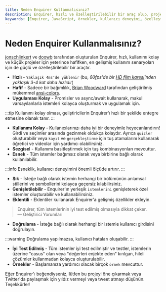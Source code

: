 ```yaml
---
title: Neden Enquirer Kullanmalısınız?
description: Enquirer, hızlı ve özelleştirilebilir bir araç olup, projeler için mükemmel bir çözümdür. Kullanımı kolay olması sayesinde geliştiricilere önemli avantajlar sağlar.
keywords: [Enquirer, JavaScript, örnekler, kullanıcı deneyimi, özelleştirme]
---
```


# Neden Enquirer Kullanmalısınız?

[jonschlinkert][jon] ve [doowb][brian] tarafından oluşturulan Enquirer, hızlı, kullanımı kolay ve küçük projeler için yeterince hafifken, en gelişmiş kullanım senaryoları için de güçlü ve özelleştirilebilir bir araçtır.

- **Hızlı** - `Yaklaşık 4ms'de yüklenir` (bu, _60fps'de bir [HD film karesi](http://www.endmemo.com/sconvert/framespersecondframespermillisecond.php)'nden yaklaşık 3-4 kat daha hızlıdır_)
- **Hafif** - Sadece bir bağımlılık, [Brian Woodward](https://github.com/doowb) tarafından geliştirilmiş mükemmel [ansi-colors](https://github.com/doowb/ansi-colors).
- **Uygulaması Kolay** - Promisler ve async/await kullanarak, makul varsayılanlarla istemleri kolayca oluşturmak ve uygulamak için.
  
:::tip
Kullanımı kolay olması, geliştiricilerin Enquirer'ı hızlı bir şekilde entegre etmesine olanak tanır.
:::

- **Kullanımı Kolay** - Kullanıcılarınızı daha iyi bir deneyimle heyecanlandırın! Girdi ve seçimler arasında gezinmek oldukça kolaydır. Ayrıca `quizler` oluşturabilir veya `kayıt` ve `gerçekleştirme` için tuş atamalarını kullanarak öğretici ve videolar için yardımcı olabilirsiniz.
- **Sezgisel** - Kullanımı basitleştirmek için tuş kombinasyonları mevcuttur.
- **Esnek** - Tüm istemler bağımsız olarak veya birbirine bağlı olarak kullanılabilir.
  
:::info
Esneklik, kullanıcı deneyimini önemli ölçüde artırır.
:::

- **Şık** - İsteğe bağlı olarak istemin herhangi bir bölümünün anlamsal stillerini ve sembollerini kolayca geçersiz kılabilirsiniz.
- **Genişletilebilir** - Enquirer'ın yerleşik `istemlerini` genişleterek özel istemler oluşturabilir ve kullanabilirsiniz.
- **Eklentili** - Eklentiler kullanarak Enquirer'a gelişmiş özellikler ekleyin.

> Enquirer, tüm istemlerinin iyi test edilmiş olmasıyla dikkat çeker.  
> — Geliştirici Yorumları

- **Doğrulama** - İsteğe bağlı olarak herhangi bir istemle kullanıcı girdisini doğrulayın.
  
:::warning
Doğrulama yapılmazsa, kullanıcı hataları oluşabilir.
:::

- **İyi Test Edilmiş** - Tüm istemler iyi test edilmiştir ve testler, istemlerin üzerine "casus" olan veya "değerleri enjekte eden" kırılgan, hileli çözümler kullanmadan kolayca oluşturulabilir.
- **Örnekler** - Başlamanıza yardımcı olacak birçok `örnek` mevcuttur.

Eğer Enquirer'ı beğendiyseniz, lütfen bu projeyi öne çıkarmak veya Twitter'da paylaşmak için yıldız vermeyi veya tweet atmayı düşünün. Teşekkürler!

[issue]: https://github.com/enquirer/enquirer/issues/new
[pulls]: https://github.com/enquirer/enquirer/pulls
[jon]: https://github.com/jonschlinkert
[brian]: https://github.com/doowb